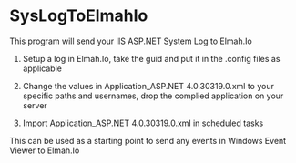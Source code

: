 # SysLogToElmahIo

This program will send your IIS ASP.NET System Log to Elmah.Io

1) Setup a log in Elmah.Io, take the guid and put it in the .config files as applicable

2) Change the values in Application_ASP.NET 4.0.30319.0.xml to your specific paths and usernames, drop the complied application on your server

3) Import Application_ASP.NET 4.0.30319.0.xml in scheduled tasks

This can be used as a starting point to send any events in Windows Event Viewer to Elmah.Io
